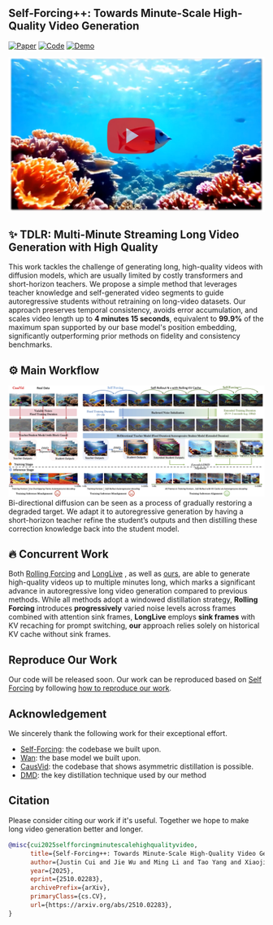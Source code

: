 ## Self-Forcing++: Towards Minute-Scale High-Quality Video Generation
[![Paper](https://img.shields.io/badge/ArXiv-Paper-brown)]()
[![Code](https://img.shields.io/badge/GitHub-Self%20Forcing%2B%2B-pink)](https://github.com/justincui03/Self-Forcing-Plus-Plus)
[![Demo](https://img.shields.io/badge/Demo-Page-blue)](https://self-forcing-plus-plus.github.io/)

[![Watch the demo](./assets/demo_first_frame.jpg)](https://self-forcing-plus-plus.github.io/)

## ✨ TDLR: Multi-Minute Streaming Long Video Generation with High Quality

This work tackles the challenge of generating long, high-quality videos with diffusion models, which are usually limited by costly transformers and short-horizon teachers. We propose a simple method that leverages teacher knowledge and self-generated video segments to guide autoregressive students without retraining on long-video datasets. Our approach preserves temporal consistency, avoids error accumulation, and scales video length up to **4 minutes 15 seconds**, equivalent to **99.9%** of the maximum span supported by our base model's position embedding, significantly outperforming prior methods on fidelity and consistency benchmarks.

## ⚙️ Main Workflow
![main workflow](./assets/main_workflow.jpg)
Bi-directional diffusion can be seen as a process of gradually restoring a degraded target. We adapt it to autoregressive generation by having a short-horizon teacher refine the student’s outputs and then distilling these correction knowledge back into the student model.

## 🔥 Concurrent Work
Both [Rolling Forcing](https://kunhao-liu.github.io/Rolling_Forcing_Webpage/) and [LongLive](https://nvlabs.github.io/LongLive/) , as well as [ours](https://self-forcing-plus-plus.github.io/), are able to generate high-quality videos up to multiple minutes long, which marks a significant advance in autoregressive long video generation compared to previous methods. While all methods adopt a windowed distillation strategy, **Rolling Forcing** introduces **progressively** varied noise levels across frames combined with attention sink frames, **LongLive** employs **sink frames** with KV recaching for prompt switching, **our** approach relies solely on historical KV cache without sink frames.

## Reproduce Our Work
Our code will be released soon. Our work can be reproduced based on [Self Forcing](https://github.com/guandeh17/Self-Forcing) by following [how to reproduce our work](https://self-forcing-plus-plus.github.io/#reproducing_results).




## Acknowledgement
We sincerely thank the following work for their exceptional effort.
- [Self-Forcing](https://github.com/guandeh17/Self-Forcing): the codebase we built upon. 
- [Wan](https://github.com/Wan-Video/Wan2.1): the base model we built upon.
- [CausVid](https://github.com/tianweiy/CausVid): the codebase that shows asymmetric distillation is possible.
- [DMD](https://github.com/tianweiy/DMD2): the key distillation technique used by our method

## Citation
Please consider citing our work if it's useful. Together we hope to make long video generation better and longer.
```bibtex
@misc{cui2025selfforcingminutescalehighqualityvideo,
      title={Self-Forcing++: Towards Minute-Scale High-Quality Video Generation}, 
      author={Justin Cui and Jie Wu and Ming Li and Tao Yang and Xiaojie Li and Rui Wang and Andrew Bai and Yuanhao Ban and Cho-Jui Hsieh},
      year={2025},
      eprint={2510.02283},
      archivePrefix={arXiv},
      primaryClass={cs.CV},
      url={https://arxiv.org/abs/2510.02283}, 
}
```
